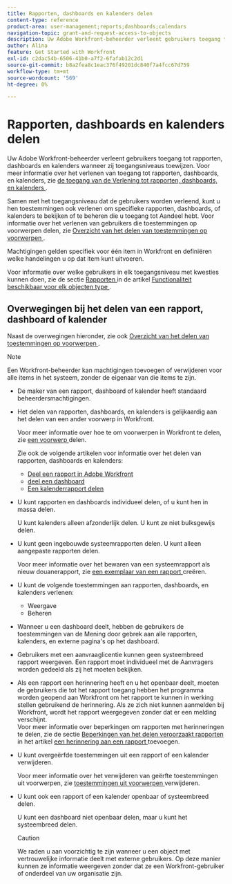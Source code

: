 ```yaml
---
title: Rapporten, dashboards en kalenders delen
content-type: reference
product-area: user-management;reports;dashboards;calendars
navigation-topic: grant-and-request-access-to-objects
description: Uw Adobe Workfront-beheerder verleent gebruikers toegang tot rapporten, dashboards en kalenders wanneer zij toegangsniveaus toewijzen. Zie Toegang verlenen tot rapporten, dashboards en kalenders voor meer informatie over het verlenen van toegang tot rapporten, dashboards en kalenders.
author: Alina
feature: Get Started with Workfront
exl-id: c2dac54b-6506-41b0-a7f2-6fafab12c2d1
source-git-commit: b8a2fea8c1eac376f49201dc840f7a4fcc67d759
workflow-type: tm+mt
source-wordcount: '569'
ht-degree: 0%

---
```


# Rapporten, dashboards en kalenders delen

Uw Adobe Workfront-beheerder verleent gebruikers toegang tot rapporten, dashboards en kalenders wanneer zij toegangsniveaus toewijzen. Voor meer informatie over het verlenen van toegang tot rapporten, dashboards, en kalenders, zie [ de toegang van de Verlening tot rapporten, dashboards, en kalenders ](../../administration-and-setup/add-users/configure-and-grant-access/grant-access-reports-dashboards-calendars.md).

Samen met het toegangsniveau dat de gebruikers worden verleend, kunt u hen toestemmingen ook verlenen om specifieke rapporten, dashboards, of kalenders te bekijken of te beheren die u toegang tot Aandeel hebt. Voor informatie over het verlenen van gebruikers die toestemmingen op voorwerpen delen, zie [ Overzicht van het delen van toestemmingen op voorwerpen ](../../workfront-basics/grant-and-request-access-to-objects/sharing-permissions-on-objects-overview.md).

Machtigingen gelden specifiek voor één item in Workfront en definiëren welke handelingen u op dat item kunt uitvoeren.

Voor informatie over welke gebruikers in elk toegangsniveau met kwesties kunnen doen, zie de sectie [ Rapporten ](../../administration-and-setup/add-users/access-levels-and-object-permissions/functionality-available-for-each-object-type.md#reports) in de artikel [ Functionaliteit beschikbaar voor elk objecten type ](../../administration-and-setup/add-users/access-levels-and-object-permissions/functionality-available-for-each-object-type.md).

## Overwegingen bij het delen van een rapport, dashboard of kalender

Naast de overwegingen hieronder, zie ook [ Overzicht van het delen van toestemmingen op voorwerpen ](../../workfront-basics/grant-and-request-access-to-objects/sharing-permissions-on-objects-overview.md).

>[!NOTE]
>
>Een Workfront-beheerder kan machtigingen toevoegen of verwijderen voor alle items in het systeem, zonder de eigenaar van die items te zijn.

* De maker van een rapport, dashboard of kalender heeft standaard beheerdersmachtigingen.
* Het delen van rapporten, dashboards, en kalenders is gelijkaardig aan het delen van een ander voorwerp in Workfront.

  Voor meer informatie over hoe te om voorwerpen in Workfront te delen, zie [ een voorwerp ](../../workfront-basics/grant-and-request-access-to-objects/share-an-object.md) delen.

  Zie ook de volgende artikelen voor informatie over het delen van rapporten, dashboards en kalenders:

   * [ Deel een rapport in Adobe Workfront ](../../reports-and-dashboards/reports/creating-and-managing-reports/share-report.md)
   * [ deel een dashboard ](../../reports-and-dashboards/dashboards/creating-and-managing-dashboards/share-dashboard.md)
   * [Een kalenderrapport delen](../../reports-and-dashboards/reports/calendars/share-a-calendar-report.md)

* U kunt rapporten en dashboards individueel delen, of u kunt hen in massa delen.

  U kunt kalenders alleen afzonderlijk delen. U kunt ze niet bulksgewijs delen.

* U kunt geen ingebouwde systeemrapporten delen. U kunt alleen aangepaste rapporten delen.

  Voor meer informatie over het bewaren van een systeemrapport als nieuw douanerapport, zie [ een exemplaar van een rapport ](../../reports-and-dashboards/reports/creating-and-managing-reports/create-copy-report.md) creëren.

* U kunt de volgende toestemmingen aan rapporten, dashboards, en kalenders verlenen:

   * Weergave
   * Beheren

* Wanneer u een dashboard deelt, hebben de gebruikers de toestemmingen van de Mening door gebrek aan alle rapporten, kalenders, en externe pagina&#39;s op het dashboard.
* Gebruikers met een aanvraaglicentie kunnen geen systeembreed rapport weergeven. Een rapport moet individueel met de Aanvragers worden gedeeld als zij het moeten bekijken.
* Als een rapport een herinnering heeft en u het openbaar deelt, moeten de gebruikers die tot het rapport toegang hebben het programma worden geopend aan Workfront om het rapport te kunnen in werking stellen gebruikend de herinnering. Als ze zich niet kunnen aanmelden bij Workfront, wordt het rapport weergegeven zonder dat er een melding verschijnt.\
  Voor meer informatie over beperkingen om rapporten met herinneringen te delen, zie de sectie [ Beperkingen van het delen veroorzaakt rapporten ](../../reports-and-dashboards/reports/creating-and-managing-reports/add-prompt-report.md#limitations-of-running-public-prompted-reports) in het artikel [ een herinnering aan een rapport ](../../reports-and-dashboards/reports/creating-and-managing-reports/add-prompt-report.md) toevoegen.

* U kunt overgeërfde toestemmingen uit een rapport of een kalender verwijderen.

  Voor meer informatie over het verwijderen van geërfte toestemmingen uit voorwerpen, zie [ toestemmingen uit voorwerpen ](../../workfront-basics/grant-and-request-access-to-objects/remove-permissions-from-objects.md) verwijderen.

* U kunt ook een rapport of een kalender openbaar of systeembreed delen.

  U kunt een dashboard niet openbaar delen, maar u kunt het systeembreed delen.

  >[!CAUTION]
  >
  >We raden u aan voorzichtig te zijn wanneer u een object met vertrouwelijke informatie deelt met externe gebruikers. Op deze manier kunnen ze informatie weergeven zonder dat ze een Workfront-gebruiker of onderdeel van uw organisatie zijn.
